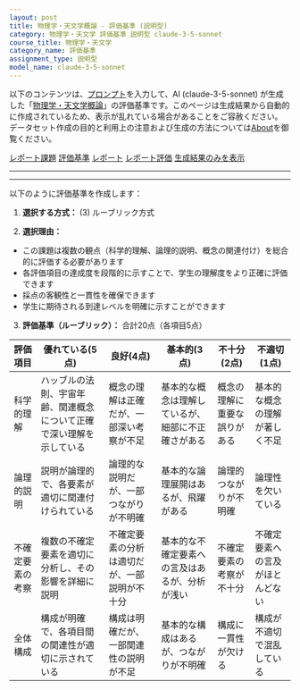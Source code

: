 ```yaml
---
layout: post
title: 物理学・天文学概論 - 評価基準 (説明型)
category: 物理学・天文学 評価基準 説明型 claude-3-5-sonnet
course_title: 物理学・天文学
category_name: 評価基準
assignment_type: 説明型
model_name: claude-3-5-sonnet
---
```


以下のコンテンツは、[プロンプト](http://127.0.0.1:8000/generated/物理学・天文学/claude-3-5-sonnet/prompt_評価基準-説明型.md)を入力して、AI (claude-3-5-sonnet) が生成した「[物理学・天文学概論](/contents/物理学・天文学/)」の評価基準です。このページは生成結果から自動的に作成されているため、表示が乱れている場合があることをご容赦ください。
データセット作成の目的と利用上の注意および生成の方法については[About](/About)を御覧ください。

[レポート課題](../レポート課題-説明型)
[評価基準](../評価基準-説明型)
[レポート](../レポート-説明型)
[レポート評価](../レポート評価-説明型)
[生成結果のみを表示](http://127.0.0.1:8000/generated/物理学・天文学/claude-3-5-sonnet/評価基準-説明型.md)
  

***
***
  
以下のように評価基準を作成します：

1. **選択する方式：** (3) ルーブリック方式

2. **選択理由：**
- この課題は複数の観点（科学的理解、論理的説明、概念の関連付け）を総合的に評価する必要があります
- 各評価項目の達成度を段階的に示すことで、学生の理解度をより正確に評価できます
- 採点の客観性と一貫性を確保できます
- 学生に期待される到達レベルを明確に示すことができます

3. **評価基準（ルーブリック）：**
合計20点（各項目5点）

| 評価項目 | 優れている(5点) | 良好(4点) | 基本的(3点) | 不十分(2点) | 不適切(1点) |
|---------|---------------|----------|-----------|-----------|-----------|
| 科学的理解 | ハッブルの法則、宇宙年齢、関連概念について正確で深い理解を示している | 概念の理解は正確だが、一部深い考察が不足 | 基本的な概念は理解しているが、細部に不正確さがある | 概念の理解に重要な誤りがある | 基本的な概念の理解が著しく不足 |
| 論理的説明 | 説明が論理的で、各要素が適切に関連付けられている | 論理的な説明だが、一部つながりが不明確 | 基本的な論理展開はあるが、飛躍がある | 論理的つながりが不明確 | 論理性を欠いている |
| 不確定要素の考察 | 複数の不確定要素を適切に分析し、その影響を詳細に説明 | 不確定要素の分析は適切だが、一部説明が不十分 | 基本的な不確定要素への言及はあるが、分析が浅い | 不確定要素の考察が不十分 | 不確定要素への言及がほとんどない |
| 全体構成 | 構成が明確で、各項目間の関連性が適切に示されている | 構成は明確だが、一部関連性の説明が不足 | 基本的な構成はあるが、つながりが不明確 | 構成に一貫性が欠ける | 構成が不適切で混乱している |
